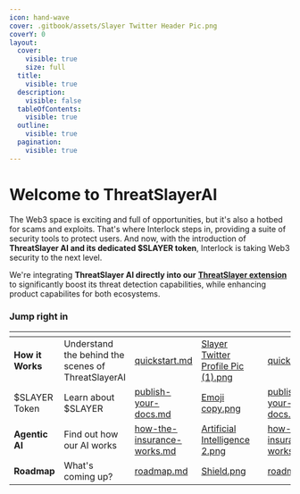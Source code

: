 ```yaml
---
icon: hand-wave
cover: .gitbook/assets/Slayer Twitter Header Pic.png
coverY: 0
layout:
  cover:
    visible: true
    size: full
  title:
    visible: true
  description:
    visible: false
  tableOfContents:
    visible: true
  outline:
    visible: true
  pagination:
    visible: true
---
```


# Welcome to ThreatSlayerAI

The Web3 space is exciting and full of opportunities, but it's also a hotbed for scams and exploits. That's where Interlock steps in, providing a suite of security tools to protect users. And now, with the introduction of **ThreatSlayer AI and its dedicated $SLAYER token**, Interlock is taking Web3 security to the next level.

We're integrating **ThreatSlayer AI directly into our** [**ThreatSlayer extension**](https://chromewebstore.google.com/detail/threatslayer-security-phi/mgcmocglffknmbhhfjihifeldhghihpj?hl=en\&authuser=1) to significantly boost its threat detection capabilities, while enhancing product capabilites for both ecosystems.

### Jump right in

<table data-view="cards"><thead><tr><th></th><th></th><th data-type="content-ref"></th><th data-hidden data-card-cover data-type="files"></th><th data-hidden></th><th data-hidden data-card-target data-type="content-ref"></th></tr></thead><tbody><tr><td><strong>How it Works</strong></td><td>Understand the behind the scenes of ThreatSlayerAI</td><td><a href="main/quickstart.md">quickstart.md</a></td><td><a href=".gitbook/assets/Slayer Twitter Profile Pic (1).png">Slayer Twitter Profile Pic (1).png</a></td><td></td><td><a href="main/quickstart.md">quickstart.md</a></td></tr><tr><td>$SLAYER Token</td><td>Learn about $SLAYER</td><td><a href="main/publish-your-docs.md">publish-your-docs.md</a></td><td><a href=".gitbook/assets/Emoji copy.png">Emoji copy.png</a></td><td></td><td><a href="main/publish-your-docs.md">publish-your-docs.md</a></td></tr><tr><td><strong>Agentic AI</strong></td><td>Find out how our AI works</td><td><a href="main/how-the-insurance-works.md">how-the-insurance-works.md</a></td><td><a href=".gitbook/assets/Artificial Intelligence 2.png">Artificial Intelligence 2.png</a></td><td></td><td><a href="main/how-the-insurance-works.md">how-the-insurance-works.md</a></td></tr><tr><td><strong>Roadmap</strong></td><td>What's coming up?</td><td><a href="main/roadmap.md">roadmap.md</a></td><td><a href=".gitbook/assets/Shield.png">Shield.png</a></td><td></td><td><a href="main/roadmap.md">roadmap.md</a></td></tr></tbody></table>
